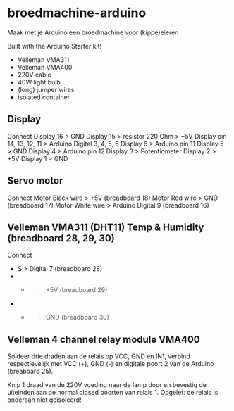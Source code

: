 # broedmachine-arduino
Maak met je Arduino een broedmachine voor (kippe)eieren

Built with the Arduino Starter kit!
  + Velleman VMA311
  + Velleman VMA400
  + 220V cable
  + 40W light bulb
  + (long) jumper wires
  + isolated container

Display
-------
Connect
  Display 16 > GND
  Display 15 > resistor 220 Ohm > +5V
  Display pin 14, 13, 12, 11 > Arduino Digital 3, 4, 5, 6
  Display 6  > Arduino pin 11
  Display 5  > GND
  Display 4  > Arduino pin 12
  Display 3  > Potentiometer
  Display 2  > +5V
  Display 1  > GND

Servo motor
-----------
Connect
  Motor Black wire > +5V (breadboard 18)
  Motor Red wire   > GND (breadboard 17)
  Motor White wire > Arduino Digital 9 (breadboard 16)

Velleman VMA311 (DHT11) Temp & Humidity (breadboard 28, 29, 30)
---------------------------------------
Connect
  + S > Digital 7 (breadboard 28)
  + + > +5V       (breadboard 29)
  + - > GND       (breadboard 30)

Velleman 4 channel relay module VMA400
---------------------------------------
Soldeer drie draden aan de relais op VCC, GND en IN1, verbind respectievelijk met VCC (+), GND (-) en digitale poort 2 van de Arduino (breaboard 25).

Knip 1 draad van de 220V voeding naar de lamp door en bevestig de uiteinden aan de normal closed poorten van relais 1. Opgelet: de relais is onderaan niet geïsoleerd!
